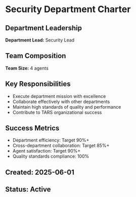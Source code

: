 ﻿# Security Department Charter

## Department Leadership
**Department Lead:** Security Lead

## Team Composition
**Team Size:** 4 agents

## Key Responsibilities
- Execute department mission with excellence
- Collaborate effectively with other departments
- Maintain high standards of quality and performance
- Contribute to TARS organizational success

## Success Metrics
- Department efficiency: Target 90%+
- Cross-department collaboration: Target 85%+
- Agent satisfaction: Target 90%+
- Quality standards compliance: 100%

## Created: 2025-06-01
## Status: Active
